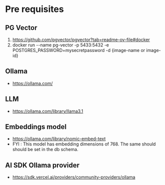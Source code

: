# Pre requisites

## PG Vector

1. <https://github.com/pgvector/pgvector?tab=readme-ov-file#docker>
2. docker run --name pg-vector -p 5433:5432 -e POSTGRES_PASSWORD=mysecretpassword -d {image-name or image-id}

## Ollama

- <https://ollama.com/>

## LLM

- <https://ollama.com/library/llama3.1>

## Embeddings model

- <https://ollama.com/library/nomic-embed-text>
- FYI : This model has embedding dimensions of 768. The same should should be set in the db schema.

## AI SDK Ollama provider

- <https://sdk.vercel.ai/providers/community-providers/ollama>
